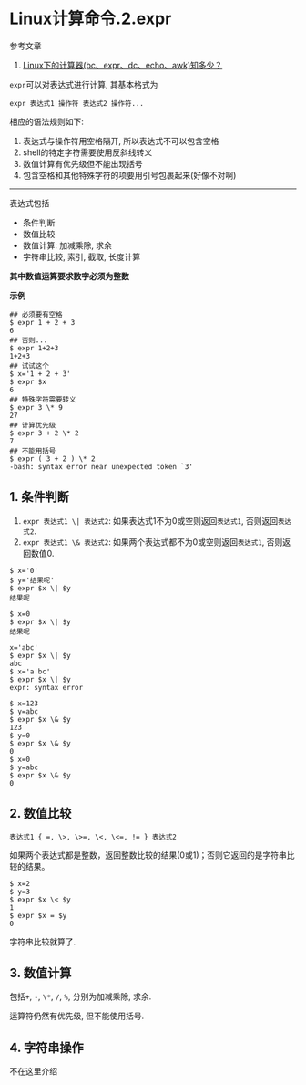 # Linux计算命令.2.expr

参考文章

1. [Linux下的计算器(bc、expr、dc、echo、awk)知多少？](http://blog.chinaunix.net/uid-24673811-id-1760837.html)

`expr`可以对表达式进行计算, 其基本格式为

```
expr 表达式1 操作符 表达式2 操作符...
```

相应的语法规则如下:

1. 表达式与操作符用空格隔开, 所以表达式不可以包含空格
2. shell的特定字符需要使用反斜线转义
3. 数值计算有优先级但不能出现括号
4. 包含空格和其他特殊字符的项要用引号包裹起来(好像不对啊)

------

表达式包括

- 条件判断
- 数值比较
- 数值计算: 加减乘除, 求余
- 字符串比较, 索引, 截取, 长度计算

**其中数值运算要求数字必须为整数**

**示例**

```shell
## 必须要有空格
$ expr 1 + 2 + 3
6
## 否则...
$ expr 1+2+3
1+2+3
## 试试这个
$ x='1 + 2 + 3'
$ expr $x
6
## 特殊字符需要转义
$ expr 3 \* 9
27
## 计算优先级
$ expr 3 + 2 \* 2
7
## 不能用括号
$ expr ( 3 + 2 ) \* 2
-bash: syntax error near unexpected token `3'
```

## 1. 条件判断

1. `expr 表达式1 \| 表达式2`: 如果表达式1不为0或空则返回`表达式1`, 否则返回`表达式2`.
2. `expr 表达式1 \& 表达式2`: 如果两个表达式都不为0或空则返回`表达式1`, 否则返回数值0.

```console
$ x='0'
$ y='结果呢'
$ expr $x \| $y
结果呢

$ x=0
$ expr $x \| $y
结果呢

x='abc'
$ expr $x \| $y
abc
$ x='a bc'
$ expr $x \| $y
expr: syntax error
```

```
$ x=123
$ y=abc
$ expr $x \& $y
123
$ y=0
$ expr $x \& $y
0
$ x=0
$ y=abc
$ expr $x \& $y
0
```

## 2. 数值比较

`表达式1 { =, \>, \>=, \<, \<=, != } 表达式2`

如果两个表达式都是整数，返回整数比较的结果(0或1)；否则它返回的是字符串比较的结果。

```
$ x=2
$ y=3
$ expr $x \< $y
1
$ expr $x = $y
0
```

字符串比较就算了.

## 3. 数值计算

包括`+`, `-`, `\*`, `/`, `%`, 分别为加减乘除, 求余.

运算符仍然有优先级, 但不能使用括号.

## 4. 字符串操作

不在这里介绍
